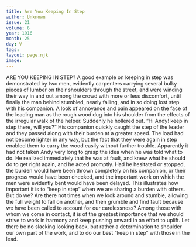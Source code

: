 ```yaml
---
title: Are You Keeping In Step
author: Unknown
issue: 21
volume: 6
year: 1916
month: 25
day: V
tags:
layout: page.njk
image:
---
```

ARE YOU KEEPING IN STEP?       A good example on keeping in step was demonstrated by two men, evidently carpenters carrying several bulky pieces of lumber on their shoulders through the street, and were winding their way in and out among the crowd with more or less discomfort, until finally the man behind stumbled, nearly falling, and in so doing lost step with his companion. A look of annoyance and pain appeared on the face of the leading man as the rough wood dug into his shoulder from the effects of the irregular walk of the helper.       Suddenly he hollered out. “Hi Andy! keep in step there, will you?”      His companion quickly caught the step of the leader and they passed along with their burden at a greater speed. The load had not become lighter in any way, but the fact that they were again in step enabled them to carry the wood easily without further trouble.       Apparently it had not taken Andy very long to grasp the idea when he was told what to do. He realized immediately that he was at fault, and knew what he should do to get right again, and he acted promptly. Had he hesitated or stopped, the burden would have been thrown completely on his companion, or their progress would have been checked, and the important work on which the men were evidently bent would have been delayed.       This illustrates how important it is to “keep in step” when we are sharing a burden with others. But do we? Are there not times when we look around and stumble, allowing the full weight to fall on another, and then grumble and find fault because we have been called to account for our carelessness? Among those with whom we come in contact, it is of the greatest importance that we should strive to work in harmony and keep pushing onward in an effort to uplift. Let there be no slacking looking back, but rather a determination to shoulder our own part of the work, and to do our best “keep in step” with those in the lead.




